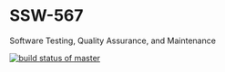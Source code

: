 # SSW-567
Software Testing, Quality Assurance, and Maintenance

[![build status of master](https://travis-ci.org/Angelina-Zaccaria/SSW-567.svg?branch=master)](https://travis-ci.org/Angelina-Zaccaria/SSW-567)